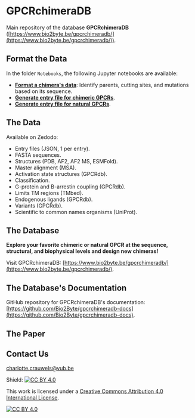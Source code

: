 # GPCRchimeraDB

Main repository of the database **GPCRchimeraDB** ([https://www.bio2byte.be/gpcrchimeradb/](https://www.bio2byte.be/gpcrchimeradb/)).

## Format the Data

In the folder `Notebooks`, the following Jupyter notebooks are available:
- [**Format a chimera's data**](Notebooks/create_chimera.ipynb): Identify parents, cutting sites, and mutations based on its sequence.
- [**Generate entry file for chimeric GPCRs**](Notebooks/json_GPCRchimeraDB_chimera.ipynb).
- [**Generate entry file for natural GPCRs**](Notebooks/json_GPCRchimeraDB_natural.ipynb).

## The Data

Available on Zedodo:
- Entry files (JSON, 1 per entry).
- FASTA sequences.
- Structures (PDB, AF2, AF2 MS, ESMFold).
- Master alignment (MSA).
- Activation state structures (GPCRdb).
- Classification.
- G-protein and B-arrestin coupling (GPCRdb).
- Limits TM regions (TMbed).
- Endogenous ligands (GPCRdb).
- Variants (GPCRdb).
- Scientific to common names organisms (UniProt).

## The Database

**Explore your favorite chimeric or natural GPCR at the sequence, structural, and biophysical levels and design new chimeras!**

Visit GPCRchimeraDB: [https://www.bio2byte.be/gpcrchimeradb/](https://www.bio2byte.be/gpcrchimeradb/).

## The Database's Documentation

GitHub repository for GPCRchimeraDB's documentation: [https://github.com/Bio2Byte/gpcrchimeradb-docs](https://github.com/Bio2Byte/gpcrchimeradb-docs).

## The Paper


## Contact Us

[charlotte.crauwels@vub.be](mailto:charlotte.crauwels@vub.be)

Shield: [![CC BY 4.0][cc-by-shield]][cc-by]

This work is licensed under a
[Creative Commons Attribution 4.0 International License][cc-by].

[![CC BY 4.0][cc-by-image]][cc-by]

[cc-by]: http://creativecommons.org/licenses/by/4.0/
[cc-by-image]: https://i.creativecommons.org/l/by/4.0/88x31.png
[cc-by-shield]: https://img.shields.io/badge/License-CC%20BY%204.0-lightgrey.svg
